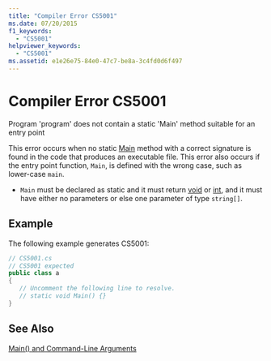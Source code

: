 ```yaml
---
title: "Compiler Error CS5001"
ms.date: 07/20/2015
f1_keywords: 
  - "CS5001"
helpviewer_keywords: 
  - "CS5001"
ms.assetid: e1e26e75-84e0-47c7-be8a-3c4fd0d6f497
---
```

# Compiler Error CS5001
Program 'program' does not contain a static 'Main' method suitable for an entry point  
  
 This error occurs when no static [Main](../../csharp/programming-guide/main-and-command-args/index.md) method with a correct signature is found in the code that produces an executable file. This error also occurs if the entry point function, `Main`, is defined with the wrong case, such as lower-case `main`.  
  
- `Main` must be declared as static and it must return [void](../../csharp/language-reference/keywords/void.md) or [int](../../csharp/language-reference/keywords/int.md), and it must have either no parameters or else one parameter of type `string[]`.  
  
## Example  
 The following example generates CS5001:  
  
```csharp  
// CS5001.cs  
// CS5001 expected  
public class a  
{  
   // Uncomment the following line to resolve.  
   // static void Main() {}  
}  
```  
  
## See Also  
 [Main() and Command-Line Arguments](../../csharp/programming-guide/main-and-command-args/index.md)

